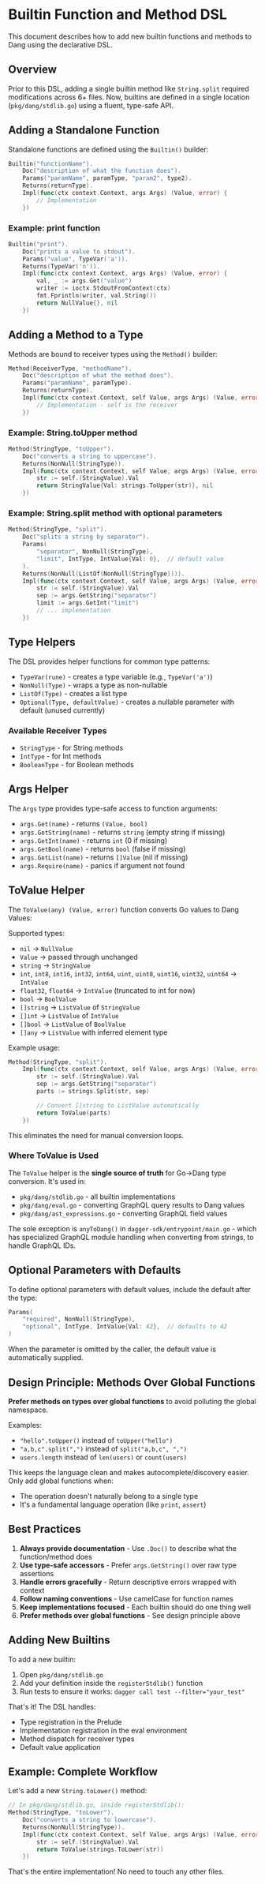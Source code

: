 # Builtin Function and Method DSL

This document describes how to add new builtin functions and methods to Dang using the declarative DSL.

## Overview

Prior to this DSL, adding a single builtin method like `String.split` required modifications across 6+ files. Now, builtins are defined in a single location (`pkg/dang/stdlib.go`) using a fluent, type-safe API.

## Adding a Standalone Function

Standalone functions are defined using the `Builtin()` builder:

```go
Builtin("functionName").
    Doc("description of what the function does").
    Params("paramName", paramType, "param2", type2).
    Returns(returnType).
    Impl(func(ctx context.Context, args Args) (Value, error) {
        // Implementation
    })
```

### Example: print function

```go
Builtin("print").
    Doc("prints a value to stdout").
    Params("value", TypeVar('a')).
    Returns(TypeVar('n')).
    Impl(func(ctx context.Context, args Args) (Value, error) {
        val, _ := args.Get("value")
        writer := ioctx.StdoutFromContext(ctx)
        fmt.Fprintln(writer, val.String())
        return NullValue{}, nil
    })
```

## Adding a Method to a Type

Methods are bound to receiver types using the `Method()` builder:

```go
Method(ReceiverType, "methodName").
    Doc("description of what the method does").
    Params("paramName", paramType).
    Returns(returnType).
    Impl(func(ctx context.Context, self Value, args Args) (Value, error) {
        // Implementation - self is the receiver
    })
```

### Example: String.toUpper method

```go
Method(StringType, "toUpper").
    Doc("converts a string to uppercase").
    Returns(NonNull(StringType)).
    Impl(func(ctx context.Context, self Value, args Args) (Value, error) {
        str := self.(StringValue).Val
        return StringValue{Val: strings.ToUpper(str)}, nil
    })
```

### Example: String.split method with optional parameters

```go
Method(StringType, "split").
    Doc("splits a string by separator").
    Params(
        "separator", NonNull(StringType),
        "limit", IntType, IntValue{Val: 0},  // default value
    ).
    Returns(NonNull(ListOf(NonNull(StringType)))).
    Impl(func(ctx context.Context, self Value, args Args) (Value, error) {
        str := self.(StringValue).Val
        sep := args.GetString("separator")
        limit := args.GetInt("limit")
        // ... implementation
    })
```

## Type Helpers

The DSL provides helper functions for common type patterns:

- `TypeVar(rune)` - creates a type variable (e.g., `TypeVar('a')`)
- `NonNull(Type)` - wraps a type as non-nullable
- `ListOf(Type)` - creates a list type
- `Optional(Type, defaultValue)` - creates a nullable parameter with default (unused currently)

### Available Receiver Types

- `StringType` - for String methods
- `IntType` - for Int methods
- `BooleanType` - for Boolean methods

## Args Helper

The `Args` type provides type-safe access to function arguments:

- `args.Get(name)` - returns `(Value, bool)`
- `args.GetString(name)` - returns `string` (empty string if missing)
- `args.GetInt(name)` - returns `int` (0 if missing)
- `args.GetBool(name)` - returns `bool` (false if missing)
- `args.GetList(name)` - returns `[]Value` (nil if missing)
- `args.Require(name)` - panics if argument not found

## ToValue Helper

The `ToValue(any) (Value, error)` function converts Go values to Dang Values:

Supported types:
- `nil` → `NullValue`
- `Value` → passed through unchanged
- `string` → `StringValue`
- `int`, `int8`, `int16`, `int32`, `int64`, `uint`, `uint8`, `uint16`, `uint32`, `uint64` → `IntValue`
- `float32`, `float64` → `IntValue` (truncated to int for now)
- `bool` → `BoolValue`
- `[]string` → `ListValue` of `StringValue`
- `[]int` → `ListValue` of `IntValue`
- `[]bool` → `ListValue` of `BoolValue`
- `[]any` → `ListValue` with inferred element type

Example usage:

```go
Method(StringType, "split").
    Impl(func(ctx context.Context, self Value, args Args) (Value, error) {
        str := self.(StringValue).Val
        sep := args.GetString("separator")
        parts := strings.Split(str, sep)

        // Convert []string to ListValue automatically
        return ToValue(parts)
    })
```

This eliminates the need for manual conversion loops.

### Where ToValue is Used

The `ToValue` helper is the **single source of truth** for Go→Dang type conversion. It's used in:
- `pkg/dang/stdlib.go` - all builtin implementations
- `pkg/dang/eval.go` - converting GraphQL query results to Dang values
- `pkg/dang/ast_expressions.go` - converting GraphQL field values

The sole exception is `anyToDang()` in `dagger-sdk/entrypoint/main.go` - which
has specialized GraphQL module handling when converting from strings, to handle
GraphQL IDs.

## Optional Parameters with Defaults

To define optional parameters with default values, include the default after the type:

```go
Params(
    "required", NonNull(StringType),
    "optional", IntType, IntValue{Val: 42},  // defaults to 42
)
```

When the parameter is omitted by the caller, the default value is automatically supplied.

## Design Principle: Methods Over Global Functions

**Prefer methods on types over global functions** to avoid polluting the global namespace. 

Examples:
- `"hello".toUpper()` instead of `toUpper("hello")`
- `"a,b,c".split(",")` instead of `split("a,b,c", ",")`
- `users.length` instead of `len(users)` or `count(users)`

This keeps the language clean and makes autocomplete/discovery easier. Only add global functions when:
- The operation doesn't naturally belong to a single type
- It's a fundamental language operation (like `print`, `assert`)

## Best Practices

1. **Always provide documentation** - Use `.Doc()` to describe what the function/method does
2. **Use type-safe accessors** - Prefer `args.GetString()` over raw type assertions
3. **Handle errors gracefully** - Return descriptive errors wrapped with context
4. **Follow naming conventions** - Use camelCase for function names
5. **Keep implementations focused** - Each builtin should do one thing well
6. **Prefer methods over global functions** - See design principle above

## Adding New Builtins

To add a new builtin:

1. Open `pkg/dang/stdlib.go`
2. Add your definition inside the `registerStdlib()` function
3. Run tests to ensure it works: `dagger call test --filter="your_test"`

That's it! The DSL handles:
- Type registration in the Prelude
- Implementation registration in the eval environment
- Method dispatch for receiver types
- Default value application

## Example: Complete Workflow

Let's add a new `String.toLower()` method:

```go
// In pkg/dang/stdlib.go, inside registerStdlib():
Method(StringType, "toLower").
    Doc("converts a string to lowercase").
    Returns(NonNull(StringType)).
    Impl(func(ctx context.Context, self Value, args Args) (Value, error) {
        str := self.(StringValue).Val
        return ToValue(strings.ToLower(str))
    })
```

That's the entire implementation! No need to touch any other files.
